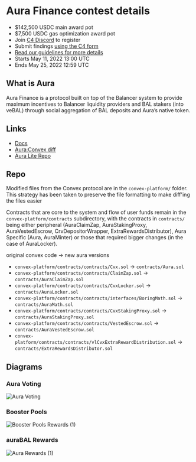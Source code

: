 # Aura Finance contest details

- $142,500 USDC main award pot
- $7,500 USDC gas optimization award pot
- Join [C4 Discord](https://discord.gg/code4rena) to register
- Submit findings [using the C4 form](https://code4rena.com/contests/2022-05-aura-finance-contest/submit)
- [Read our guidelines for more details](https://docs.code4rena.com/roles/wardens)
- Starts May 11, 2022 13:00 UTC
- Ends May 25, 2022 12:59 UTC

## What is Aura

Aura Finance is a protocol built on top of the Balancer system to provide maximum incentives to Balancer liquidity providers and BAL stakers (into veBAL) through social aggregation of BAL deposits and Aura’s native token.

## Links

- [Docs](https://docs.aura.finance/)
- [Aura:Convex diff](https://github.com/aurafinance/convex-platform/pull/23/files?file-filters%5B%5D=.sol&show-viewed-files=true&show-deleted-files=false)
- [Aura Lite Repo](https://github.com/aurafinance/aura-contracts-lite)

## Repo

Modified files from the Convex protocol are in the `convex-platform/` folder. This strategy has been taken to preserve the file formatting to make diff'ing the files easier

Contracts that are core to the system and flow of user funds remain in the `convex-platform/contracts` subdirectory, with the contracts in `contracts/` being either peripheral (AuraClaimZap, AuraStakingProxy, AuraVestedEscrow, CrvDepositorWrapper, ExtraRewardsDistributor), Aura Specific (Aura, AuraMinter) or those that required bigger changes (in the case of AuraLocker).

original convex code -> new aura versions

- `convex-platform/contracts/contracts/Cvx.sol` -> `contracts/Aura.sol`
- `convex-platform/contracts/contracts/ClaimZap.sol` -> `contracts/AuraClaimZap.sol`
- `convex-platform/contracts/contracts/CvxLocker.sol` -> `contracts/AuraLocker.sol`
- `convex-platform/contracts/contracts/interfaces/BoringMath.sol` -> `contracts/AuraMath.sol`
- `convex-platform/contracts/contracts/CvxStakingProxy.sol` -> `contracts/AuraStakingProxy.sol`
- `convex-platform/contracts/contracts/VestedEscrow.sol` -> `contracts/AuraVestedEscrow.sol`
- `convex-platform/contracts/contracts/vlCvxExtraRewardDistribution.sol` -> `contracts/ExtraRewardsDistributor.sol`

## Diagrams

### Aura Voting

![Aura Voting](https://user-images.githubusercontent.com/97352567/167505092-07ddbd56-df97-4cd9-802f-d9387c21cf55.jpg)

### Booster Pools

![Booster Pools Rewards (1)](https://user-images.githubusercontent.com/97352567/167617925-9012308b-9540-4302-8a5f-72a47729bad4.jpg)

### auraBAL Rewards

![Aura Rewards (1)](https://user-images.githubusercontent.com/97352567/167617939-fb22c171-5c3b-440a-8fdc-cde822f50306.jpg)

